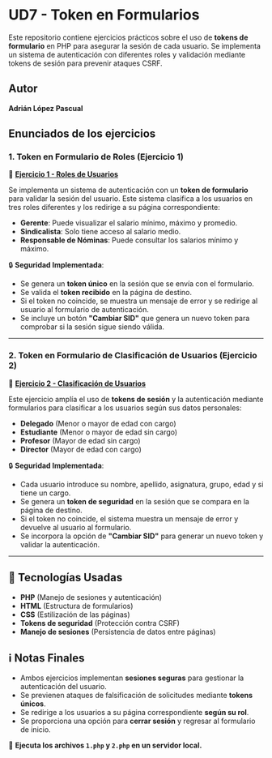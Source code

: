 # UD7 - Token en Formularios

Este repositorio contiene ejercicios prácticos sobre el uso de **tokens de formulario** en PHP para asegurar la sesión de cada usuario. Se implementa un sistema de autenticación con diferentes roles y validación mediante tokens de sesión para prevenir ataques CSRF.

## Autor

**Adrián López Pascual**

## Enunciados de los ejercicios

### **1. Token en Formulario de Roles (Ejercicio 1)**

📌 **[Ejercicio 1 - Roles de Usuarios](Ej1/1.php)**  

Se implementa un sistema de autenticación con un **token de formulario** para validar la sesión del usuario. Este sistema clasifica a los usuarios en tres roles diferentes y los redirige a su página correspondiente:

- **Gerente**: Puede visualizar el salario mínimo, máximo y promedio.
- **Sindicalista**: Solo tiene acceso al salario medio.
- **Responsable de Nóminas**: Puede consultar los salarios mínimo y máximo.

🔒 **Seguridad Implementada**:
- Se genera un **token único** en la sesión que se envía con el formulario.
- Se valida el **token recibido** en la página de destino.
- Si el token no coincide, se muestra un mensaje de error y se redirige al usuario al formulario de autenticación.
- Se incluye un botón **"Cambiar SID"** que genera un nuevo token para comprobar si la sesión sigue siendo válida.

---

### **2. Token en Formulario de Clasificación de Usuarios (Ejercicio 2)**

📌 **[Ejercicio 2 - Clasificación de Usuarios](Ej2/2.php)**  

Este ejercicio amplía el uso de **tokens de sesión** y la autenticación mediante formularios para clasificar a los usuarios según sus datos personales:

- **Delegado** (Menor o mayor de edad con cargo)
- **Estudiante** (Menor o mayor de edad sin cargo)
- **Profesor** (Mayor de edad sin cargo)
- **Director** (Mayor de edad con cargo)

🔒 **Seguridad Implementada**:
- Cada usuario introduce su nombre, apellido, asignatura, grupo, edad y si tiene un cargo.
- Se genera un **token de seguridad** en la sesión que se compara en la página de destino.
- Si el token no coincide, el sistema muestra un mensaje de error y devuelve al usuario al formulario.
- Se incorpora la opción de **"Cambiar SID"** para generar un nuevo token y validar la autenticación.

---

## 🚀 Tecnologías Usadas
- **PHP** (Manejo de sesiones y autenticación)
- **HTML** (Estructura de formularios)
- **CSS** (Estilización de las páginas)
- **Tokens de seguridad** (Protección contra CSRF)
- **Manejo de sesiones** (Persistencia de datos entre páginas)

## ℹ️ Notas Finales
- Ambos ejercicios implementan **sesiones seguras** para gestionar la autenticación del usuario.
- Se previenen ataques de falsificación de solicitudes mediante **tokens únicos**.
- Se redirige a los usuarios a su página correspondiente **según su rol**.
- Se proporciona una opción para **cerrar sesión** y regresar al formulario de inicio.

📌 **Ejecuta los archivos `1.php` y `2.php` en un servidor local.**
